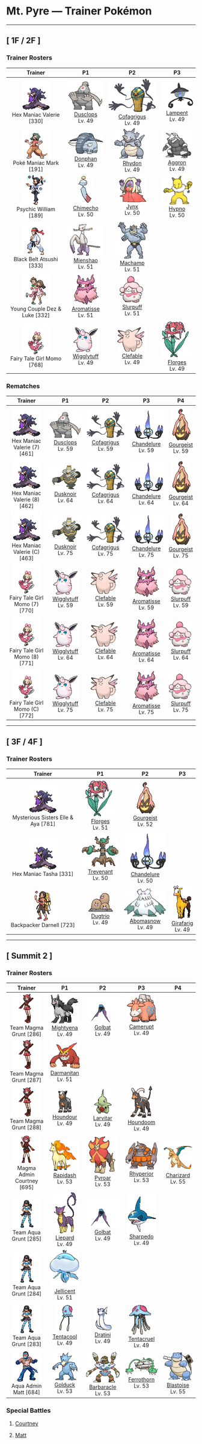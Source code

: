 # Mt. Pyre — Trainer Pokémon

---

## [ 1F / 2F ]

### Trainer Rosters

| Trainer | P1 | P2 | P3 |
|:-------:|:--:|:--:|:--:|
| ![Hex Maniac Valerie](../../assets/trainers/hex_maniac.png "Hex Maniac Valerie")<br>Hex Maniac Valerie [330] | <div class="sprite-cell">![Dusclops](../../assets/sprites/dusclops/front.gif "Dusclops: Dusclops absorbs anything, however large the object may be. This Pokémon hypnotizes its foe by waving its hands in a macabre manner and by bringing its single eye to bear. The hypnotized foe is made to do Dusclops’s bidding.")<br>[Dusclops](../../pokemon/dusclops.md)<br>Lv. 49</div> | <div class="sprite-cell">![Cofagrigus](../../assets/sprites/cofagrigus/front.gif "Cofagrigus: Grave robbers who mistake them for real coffins and get too close end up trapped inside their bodies.")<br>[Cofagrigus](../../pokemon/cofagrigus.md)<br>Lv. 49</div> | <div class="sprite-cell">![Lampent](../../assets/sprites/lampent/front.gif "Lampent: It arrives near the moment of death and steals spirit from the body.")<br>[Lampent](../../pokemon/lampent.md)<br>Lv. 49</div> |
| ![Poké Maniac Mark](../../assets/trainers/poke_maniac.png "Poké Maniac Mark")<br>Poké Maniac Mark [191] | <div class="sprite-cell">![Donphan](../../assets/sprites/donphan/front.gif "Donphan: If Donphan were to tackle with its hard body, even a house could be destroyed. Using its massive strength, the Pokémon helps clear rock and mud slides that block mountain trails.")<br>[Donphan](../../pokemon/donphan.md)<br>Lv. 49</div> | <div class="sprite-cell">![Rhydon](../../assets/sprites/rhydon/front.gif "Rhydon: Rhydon has a horn that serves as a drill. It is used for destroying rocks and boulders. This Pokémon occasionally rams into streams of magma, but the armor-like hide prevents it from feeling the heat.")<br>[Rhydon](../../pokemon/rhydon.md)<br>Lv. 49</div> | <div class="sprite-cell">![Aggron](../../assets/sprites/aggron/front.gif "Aggron: Aggron is protective of its environment. If its mountain is ravaged by a landslide or a fire, this Pokémon will haul topsoil to the area, plant trees, and beautifully restore its own territory.")<br>[Aggron](../../pokemon/aggron.md)<br>Lv. 49</div> |
| ![Psychic William](../../assets/trainers/psychic.png "Psychic William")<br>Psychic William [189] | <div class="sprite-cell">![Chimecho](../../assets/sprites/chimecho/front.gif "Chimecho: In high winds, Chimecho cries as it hangs from a tree branch or the eaves of a building using a suction cup on its head. This Pokémon plucks berries with its long tail and eats them.")<br>[Chimecho](../../pokemon/chimecho.md)<br>Lv. 50</div> | <div class="sprite-cell">![Jynx](../../assets/sprites/jynx/front.gif "Jynx: Jynx walks rhythmically, swaying and shaking its hips as if it were dancing. Its motions are so bouncingly alluring, people seeing it are compelled to shake their hips without giving any thought to what they are doing.")<br>[Jynx](../../pokemon/jynx.md)<br>Lv. 50</div> | <div class="sprite-cell">![Hypno](../../assets/sprites/hypno/front.gif "Hypno: Hypno holds a pendulum in its hand. The arcing movement and glitter of the pendulum lull the foe into a deep state of hypnosis. While this Pokémon searches for prey, it polishes the pendulum.")<br>[Hypno](../../pokemon/hypno.md)<br>Lv. 50</div> |
| ![Black Belt Atsushi](../../assets/trainers/black_belt.png "Black Belt Atsushi")<br>Black Belt Atsushi [333] | <div class="sprite-cell">![Mienshao](../../assets/sprites/mienshao/front.gif "Mienshao: Using the long fur on its arms like whips, it launches into combo attacks that, once started, no one can stop.")<br>[Mienshao](../../pokemon/mienshao.md)<br>Lv. 51</div> | <div class="sprite-cell">![Machamp](../../assets/sprites/machamp/front.gif "Machamp: Machamp is known as the Pokémon that has mastered every kind of martial arts. If it grabs hold of the foe with its four arms, the battle is all but over. The hapless foe is thrown far over the horizon.")<br>[Machamp](../../pokemon/machamp.md)<br>Lv. 51</div> |
| ![Young Couple Dez & Luke](../../assets/trainers/young_couple.png "Young Couple Dez & Luke")<br>Young Couple Dez & Luke [332] | <div class="sprite-cell">![Aromatisse](../../assets/sprites/aromatisse/front.gif "Aromatisse: Its scent is so overpowering that, unless a Trainer happens to really enjoy the smell, he or she will have a hard time walking alongside it.")<br>[Aromatisse](../../pokemon/aromatisse.md)<br>Lv. 51</div> | <div class="sprite-cell">![Slurpuff](../../assets/sprites/slurpuff/front.gif "Slurpuff: Its sense of smell is 100 million times better than a human’s, so even the faintest scent tells it about everything in the area. It’s like it can see with its nose!")<br>[Slurpuff](../../pokemon/slurpuff.md)<br>Lv. 51</div> |
| ![Fairy Tale Girl Momo](../../assets/trainers/fairy_tale_girl.png "Fairy Tale Girl Momo")<br>Fairy Tale Girl Momo [768] | <div class="sprite-cell">![Wigglytuff](../../assets/sprites/wigglytuff/front.gif "Wigglytuff: Wigglytuff’s body is very flexible. By inhaling deeply, this Pokémon can inflate itself seemingly without end. Once inflated, Wigglytuff bounces along lightly like a balloon.")<br>[Wigglytuff](../../pokemon/wigglytuff.md)<br>Lv. 49</div> | <div class="sprite-cell">![Clefable](../../assets/sprites/clefable/front.gif "Clefable: Clefable moves by skipping lightly as if it were flying using its wings. Its bouncy step lets it even walk on water. It is known to take strolls on lakes on quiet, moonlit nights.")<br>[Clefable](../../pokemon/clefable.md)<br>Lv. 49</div> | <div class="sprite-cell">![Florges](../../assets/sprites/florges/front.gif "Florges: In times long past, governors of castles would invite Florges to create flower gardens to embellish the castle domains.")<br>[Florges](../../pokemon/florges.md)<br>Lv. 49</div> |

### Rematches

| Trainer | P1 | P2 | P3 | P4 |
|:-------:|:--:|:--:|:--:|:--:|
| ![Hex Maniac Valerie (7)](../../assets/trainers/hex_maniac.png "Hex Maniac Valerie (7)")<br>Hex Maniac Valerie (7) [461] | <div class="sprite-cell">![Dusclops](../../assets/sprites/dusclops/front.gif "Dusclops: Dusclops absorbs anything, however large the object may be. This Pokémon hypnotizes its foe by waving its hands in a macabre manner and by bringing its single eye to bear. The hypnotized foe is made to do Dusclops’s bidding.")<br>[Dusclops](../../pokemon/dusclops.md)<br>Lv. 59</div> | <div class="sprite-cell">![Cofagrigus](../../assets/sprites/cofagrigus/front.gif "Cofagrigus: Grave robbers who mistake them for real coffins and get too close end up trapped inside their bodies.")<br>[Cofagrigus](../../pokemon/cofagrigus.md)<br>Lv. 59</div> | <div class="sprite-cell">![Chandelure](../../assets/sprites/chandelure/front.gif "Chandelure: The spirits burned up in its ominous flame lose their way and wander this world forever.")<br>[Chandelure](../../pokemon/chandelure.md)<br>Lv. 59</div> | <div class="sprite-cell">![Gourgeist](../../assets/sprites/gourgeist-average/front.gif "Gourgeist: It enwraps its prey in its hairlike arms. It sings joyfully as it observes the suffering of its prey.")<br>[Gourgeist](../../pokemon/gourgeist-average.md)<br>Lv. 59</div> |
| ![Hex Maniac Valerie (8)](../../assets/trainers/hex_maniac.png "Hex Maniac Valerie (8)")<br>Hex Maniac Valerie (8) [462] | <div class="sprite-cell">![Dusknoir](../../assets/sprites/dusknoir/front.gif "Dusknoir: The antenna on its head captures radio waves from the world of spirits that command it to take people there.")<br>[Dusknoir](../../pokemon/dusknoir.md)<br>Lv. 64</div> | <div class="sprite-cell">![Cofagrigus](../../assets/sprites/cofagrigus/front.gif "Cofagrigus: Grave robbers who mistake them for real coffins and get too close end up trapped inside their bodies.")<br>[Cofagrigus](../../pokemon/cofagrigus.md)<br>Lv. 64</div> | <div class="sprite-cell">![Chandelure](../../assets/sprites/chandelure/front.gif "Chandelure: The spirits burned up in its ominous flame lose their way and wander this world forever.")<br>[Chandelure](../../pokemon/chandelure.md)<br>Lv. 64</div> | <div class="sprite-cell">![Gourgeist](../../assets/sprites/gourgeist-average/front.gif "Gourgeist: It enwraps its prey in its hairlike arms. It sings joyfully as it observes the suffering of its prey.")<br>[Gourgeist](../../pokemon/gourgeist-average.md)<br>Lv. 64</div> |
| ![Hex Maniac Valerie (C)](../../assets/trainers/hex_maniac.png "Hex Maniac Valerie (C)")<br>Hex Maniac Valerie (C) [463] | <div class="sprite-cell">![Dusknoir](../../assets/sprites/dusknoir/front.gif "Dusknoir: The antenna on its head captures radio waves from the world of spirits that command it to take people there.")<br>[Dusknoir](../../pokemon/dusknoir.md)<br>Lv. 75</div> | <div class="sprite-cell">![Cofagrigus](../../assets/sprites/cofagrigus/front.gif "Cofagrigus: Grave robbers who mistake them for real coffins and get too close end up trapped inside their bodies.")<br>[Cofagrigus](../../pokemon/cofagrigus.md)<br>Lv. 75</div> | <div class="sprite-cell">![Chandelure](../../assets/sprites/chandelure/front.gif "Chandelure: The spirits burned up in its ominous flame lose their way and wander this world forever.")<br>[Chandelure](../../pokemon/chandelure.md)<br>Lv. 75</div> | <div class="sprite-cell">![Gourgeist](../../assets/sprites/gourgeist-average/front.gif "Gourgeist: It enwraps its prey in its hairlike arms. It sings joyfully as it observes the suffering of its prey.")<br>[Gourgeist](../../pokemon/gourgeist-average.md)<br>Lv. 75</div> |
| ![Fairy Tale Girl Momo (7)](../../assets/trainers/fairy_tale_girl.png "Fairy Tale Girl Momo (7)")<br>Fairy Tale Girl Momo (7) [770] | <div class="sprite-cell">![Wigglytuff](../../assets/sprites/wigglytuff/front.gif "Wigglytuff: Wigglytuff’s body is very flexible. By inhaling deeply, this Pokémon can inflate itself seemingly without end. Once inflated, Wigglytuff bounces along lightly like a balloon.")<br>[Wigglytuff](../../pokemon/wigglytuff.md)<br>Lv. 59</div> | <div class="sprite-cell">![Clefable](../../assets/sprites/clefable/front.gif "Clefable: Clefable moves by skipping lightly as if it were flying using its wings. Its bouncy step lets it even walk on water. It is known to take strolls on lakes on quiet, moonlit nights.")<br>[Clefable](../../pokemon/clefable.md)<br>Lv. 59</div> | <div class="sprite-cell">![Aromatisse](../../assets/sprites/aromatisse/front.gif "Aromatisse: Its scent is so overpowering that, unless a Trainer happens to really enjoy the smell, he or she will have a hard time walking alongside it.")<br>[Aromatisse](../../pokemon/aromatisse.md)<br>Lv. 59</div> | <div class="sprite-cell">![Slurpuff](../../assets/sprites/slurpuff/front.gif "Slurpuff: Its sense of smell is 100 million times better than a human’s, so even the faintest scent tells it about everything in the area. It’s like it can see with its nose!")<br>[Slurpuff](../../pokemon/slurpuff.md)<br>Lv. 59</div> |
| ![Fairy Tale Girl Momo (8)](../../assets/trainers/fairy_tale_girl.png "Fairy Tale Girl Momo (8)")<br>Fairy Tale Girl Momo (8) [771] | <div class="sprite-cell">![Wigglytuff](../../assets/sprites/wigglytuff/front.gif "Wigglytuff: Wigglytuff’s body is very flexible. By inhaling deeply, this Pokémon can inflate itself seemingly without end. Once inflated, Wigglytuff bounces along lightly like a balloon.")<br>[Wigglytuff](../../pokemon/wigglytuff.md)<br>Lv. 64</div> | <div class="sprite-cell">![Clefable](../../assets/sprites/clefable/front.gif "Clefable: Clefable moves by skipping lightly as if it were flying using its wings. Its bouncy step lets it even walk on water. It is known to take strolls on lakes on quiet, moonlit nights.")<br>[Clefable](../../pokemon/clefable.md)<br>Lv. 64</div> | <div class="sprite-cell">![Aromatisse](../../assets/sprites/aromatisse/front.gif "Aromatisse: Its scent is so overpowering that, unless a Trainer happens to really enjoy the smell, he or she will have a hard time walking alongside it.")<br>[Aromatisse](../../pokemon/aromatisse.md)<br>Lv. 64</div> | <div class="sprite-cell">![Slurpuff](../../assets/sprites/slurpuff/front.gif "Slurpuff: Its sense of smell is 100 million times better than a human’s, so even the faintest scent tells it about everything in the area. It’s like it can see with its nose!")<br>[Slurpuff](../../pokemon/slurpuff.md)<br>Lv. 64</div> |
| ![Fairy Tale Girl Momo (C)](../../assets/trainers/fairy_tale_girl.png "Fairy Tale Girl Momo (C)")<br>Fairy Tale Girl Momo (C) [772] | <div class="sprite-cell">![Wigglytuff](../../assets/sprites/wigglytuff/front.gif "Wigglytuff: Wigglytuff’s body is very flexible. By inhaling deeply, this Pokémon can inflate itself seemingly without end. Once inflated, Wigglytuff bounces along lightly like a balloon.")<br>[Wigglytuff](../../pokemon/wigglytuff.md)<br>Lv. 75</div> | <div class="sprite-cell">![Clefable](../../assets/sprites/clefable/front.gif "Clefable: Clefable moves by skipping lightly as if it were flying using its wings. Its bouncy step lets it even walk on water. It is known to take strolls on lakes on quiet, moonlit nights.")<br>[Clefable](../../pokemon/clefable.md)<br>Lv. 75</div> | <div class="sprite-cell">![Aromatisse](../../assets/sprites/aromatisse/front.gif "Aromatisse: Its scent is so overpowering that, unless a Trainer happens to really enjoy the smell, he or she will have a hard time walking alongside it.")<br>[Aromatisse](../../pokemon/aromatisse.md)<br>Lv. 75</div> | <div class="sprite-cell">![Slurpuff](../../assets/sprites/slurpuff/front.gif "Slurpuff: Its sense of smell is 100 million times better than a human’s, so even the faintest scent tells it about everything in the area. It’s like it can see with its nose!")<br>[Slurpuff](../../pokemon/slurpuff.md)<br>Lv. 75</div> |

---

## [ 3F / 4F ]

### Trainer Rosters

| Trainer | P1 | P2 | P3 |
|:-------:|:--:|:--:|:--:|
| ![Mysterious Sisters Elle & Aya](../../assets/trainers/mysterious_sisters.png "Mysterious Sisters Elle & Aya")<br>Mysterious Sisters Elle & Aya [781] | <div class="sprite-cell">![Florges](../../assets/sprites/florges/front.gif "Florges: In times long past, governors of castles would invite Florges to create flower gardens to embellish the castle domains.")<br>[Florges](../../pokemon/florges.md)<br>Lv. 51</div> | <div class="sprite-cell">![Gourgeist](../../assets/sprites/gourgeist-average/front.gif "Gourgeist: It enwraps its prey in its hairlike arms. It sings joyfully as it observes the suffering of its prey.")<br>[Gourgeist](../../pokemon/gourgeist-average.md)<br>Lv. 52</div> |
| ![Hex Maniac Tasha](../../assets/trainers/hex_maniac.png "Hex Maniac Tasha")<br>Hex Maniac Tasha [331] | <div class="sprite-cell">![Trevenant](../../assets/sprites/trevenant/front.gif "Trevenant: Using its roots as a nervous system, it controls the trees in the forest. It’s kind to the Pokémon that reside in its body.")<br>[Trevenant](../../pokemon/trevenant.md)<br>Lv. 50</div> | <div class="sprite-cell">![Chandelure](../../assets/sprites/chandelure/front.gif "Chandelure: The spirits burned up in its ominous flame lose their way and wander this world forever.")<br>[Chandelure](../../pokemon/chandelure.md)<br>Lv. 50</div> |
| ![Backpacker Darnell](../../assets/trainers/backpacker.png "Backpacker Darnell")<br>Backpacker Darnell [723] | <div class="sprite-cell">![Dugtrio](../../assets/sprites/dugtrio/front.gif "Dugtrio: Dugtrio are actually triplets that emerged from one body. As a result, each triplet thinks exactly like the other two triplets. They work cooperatively to burrow endlessly.")<br>[Dugtrio](../../pokemon/dugtrio.md)<br>Lv. 49</div> | <div class="sprite-cell">![Abomasnow](../../assets/sprites/abomasnow/front.gif "Abomasnow: It lives a quiet life on mountains that are perpetually covered in snow. It hides itself by whipping up blizzards.")<br>[Abomasnow](../../pokemon/abomasnow.md)<br>Lv. 49</div> | <div class="sprite-cell">![Girafarig](../../assets/sprites/girafarig/front.gif "Girafarig: Girafarig’s rear head contains a tiny brain that is too small for thinking. However, the rear head doesn’t need to sleep, so it can keep watch over its surroundings 24 hours a day.")<br>[Girafarig](../../pokemon/girafarig.md)<br>Lv. 49</div> |

---

## [ Summit 2 ]

### Trainer Rosters

| Trainer | P1 | P2 | P3 | P4 |
|:-------:|:--:|:--:|:--:|:--:|
| ![Team Magma Grunt](../../assets/trainers/magma_grunt.png "Team Magma Grunt")<br>Team Magma Grunt [286] | <div class="sprite-cell">![Mightyena](../../assets/sprites/mightyena/front.gif "Mightyena: Mightyena travel and act as a pack in the wild. The memory of its life in the wild compels the Pokémon to obey only those Trainers that it recognizes to possess superior skill.")<br>[Mightyena](../../pokemon/mightyena.md)<br>Lv. 49</div> | <div class="sprite-cell">![Golbat](../../assets/sprites/golbat/front.gif "Golbat: Golbat bites down on prey with its four fangs and drinks the victim’s blood. It becomes active on inky dark moonless nights, flying around to attack people and Pokémon.")<br>[Golbat](../../pokemon/golbat.md)<br>Lv. 49</div> | <div class="sprite-cell">![Camerupt](../../assets/sprites/camerupt/front.gif "Camerupt: The humps on Camerupt’s back are formed by a transformation of its bones. They sometimes blast out molten magma. This Pokémon apparently erupts often when it is enraged.")<br>[Camerupt](../../pokemon/camerupt.md)<br>Lv. 49</div> |
| ![Team Magma Grunt](../../assets/trainers/magma_grunt.png "Team Magma Grunt")<br>Team Magma Grunt [287] | <div class="sprite-cell">![Darmanitan](../../assets/sprites/darmanitan-standard/front.gif "Darmanitan: Its internal fire burns at 2,500 degrees Fahrenheit, making enough power that it can destroy a dump truck with one punch.")<br>[Darmanitan](../../pokemon/darmanitan-standard.md)<br>Lv. 51</div> |
| ![Team Magma Grunt](../../assets/trainers/magma_grunt.png "Team Magma Grunt")<br>Team Magma Grunt [288] | <div class="sprite-cell">![Houndour](../../assets/sprites/houndour/front.gif "Houndour: Houndour hunt as a coordinated pack. They communicate with each other using a variety of cries to corner their prey. This Pokémon’s remarkable teamwork is unparalleled.")<br>[Houndour](../../pokemon/houndour.md)<br>Lv. 49</div> | <div class="sprite-cell">![Larvitar](../../assets/sprites/larvitar/front.gif "Larvitar: Larvitar is born deep under the ground. To come up to the surface, this Pokémon must eat its way through the soil above. Until it does so, Larvitar cannot see its parents.")<br>[Larvitar](../../pokemon/larvitar.md)<br>Lv. 49</div> | <div class="sprite-cell">![Houndoom](../../assets/sprites/houndoom/front.gif "Houndoom: In a Houndoom pack, the one with its horns raked sharply toward the back serves a leadership role. These Pokémon choose their leader by fighting among themselves.")<br>[Houndoom](../../pokemon/houndoom.md)<br>Lv. 49</div> |
| ![Magma Admin Courtney](../../assets/important_trainers/courtney.png "Magma Admin Courtney")<br>Magma Admin Courtney [695] | <div class="sprite-cell">![Rapidash](../../assets/sprites/rapidash/front.gif "Rapidash: Rapidash usually can be seen casually cantering in the fields and plains. However, when this Pokémon turns serious, its fiery manes flare and blaze as it gallops its way up to 150 mph.")<br>[Rapidash](../../pokemon/rapidash.md)<br>Lv. 53</div> | <div class="sprite-cell">![Pyroar](../../assets/sprites/pyroar/front.gif "Pyroar: With fiery breath of more than 10,000 degrees Fahrenheit, they viciously threaten any challenger. The females protect the pride’s cubs.")<br>[Pyroar](../../pokemon/pyroar.md)<br>Lv. 53</div> | <div class="sprite-cell">![Rhyperior](../../assets/sprites/rhyperior/front.gif "Rhyperior: It puts rocks in holes in its palms and uses its muscles to shoot them. Geodude are shot at rare times.")<br>[Rhyperior](../../pokemon/rhyperior.md)<br>Lv. 53</div> | <div class="sprite-cell">![Charizard](../../assets/sprites/charizard/front.gif "Charizard: Charizard flies around the sky in search of powerful opponents. It breathes fire of such great heat that it melts anything. However, it never turns its fiery breath on any opponent weaker than itself.")<br>[Charizard](../../pokemon/charizard.md)<br>Lv. 55</div> |
| ![Team Aqua Grunt](../../assets/trainers/aqua_grunt.png "Team Aqua Grunt")<br>Team Aqua Grunt [285] | <div class="sprite-cell">![Liepard](../../assets/sprites/liepard/front.gif "Liepard: Stealthily, it sneaks up on its target, striking from behind before its victim has a chance to react.")<br>[Liepard](../../pokemon/liepard.md)<br>Lv. 49</div> | <div class="sprite-cell">![Golbat](../../assets/sprites/golbat/front.gif "Golbat: Golbat bites down on prey with its four fangs and drinks the victim’s blood. It becomes active on inky dark moonless nights, flying around to attack people and Pokémon.")<br>[Golbat](../../pokemon/golbat.md)<br>Lv. 49</div> | <div class="sprite-cell">![Sharpedo](../../assets/sprites/sharpedo/front.gif "Sharpedo: Sharpedo can swim at speeds of up to 75 mph by jetting seawater out of its backside. This Pokémon’s drawback is its inability to swim long distances.")<br>[Sharpedo](../../pokemon/sharpedo.md)<br>Lv. 49</div> |
| ![Team Aqua Grunt](../../assets/trainers/aqua_grunt.png "Team Aqua Grunt")<br>Team Aqua Grunt [284] | <div class="sprite-cell">![Jellicent](../../assets/sprites/jellicent/front.gif "Jellicent: The fate of the ships and crew that wander into Jellicent’s habitat: all sunken, all lost, all vanished.")<br>[Jellicent](../../pokemon/jellicent.md)<br>Lv. 51</div> |
| ![Team Aqua Grunt](../../assets/trainers/aqua_grunt.png "Team Aqua Grunt")<br>Team Aqua Grunt [283] | <div class="sprite-cell">![Tentacool](../../assets/sprites/tentacool/front.gif "Tentacool: Tentacool absorbs sunlight and refracts it using water inside its body to convert it into beam energy. This Pokémon shoots beams from the small round organ above its eyes.")<br>[Tentacool](../../pokemon/tentacool.md)<br>Lv. 49</div> | <div class="sprite-cell">![Dratini](../../assets/sprites/dratini/front.gif "Dratini: Dratini continually molts and sloughs off its old skin. It does so because the life energy within its body steadily builds to reach uncontrollable levels.")<br>[Dratini](../../pokemon/dratini.md)<br>Lv. 49</div> | <div class="sprite-cell">![Tentacruel](../../assets/sprites/tentacruel/front.gif "Tentacruel: Tentacruel has tentacles that can be freely elongated and shortened at will. It ensnares prey with its tentacles and weakens the prey by dosing it with a harsh toxin. It can catch up to 80 prey at the same time.")<br>[Tentacruel](../../pokemon/tentacruel.md)<br>Lv. 49</div> |
| ![Aqua Admin Matt](../../assets/important_trainers/matt.png "Aqua Admin Matt")<br>Aqua Admin Matt [684] | <div class="sprite-cell">![Golduck](../../assets/sprites/golduck/front.gif "Golduck: Golduck is the fastest swimmer among all Pokémon. It swims effortlessly, even in a rough, stormy sea. It sometimes rescues people from wrecked ships floundering in high seas.")<br>[Golduck](../../pokemon/golduck.md)<br>Lv. 53</div> | <div class="sprite-cell">![Barbaracle](../../assets/sprites/barbaracle/front.gif "Barbaracle: Barbaracle’s legs and hands have minds of their own, and they will move independently. But they usually follow the head’s orders.")<br>[Barbaracle](../../pokemon/barbaracle.md)<br>Lv. 53</div> | <div class="sprite-cell">![Ferrothorn](../../assets/sprites/ferrothorn/front.gif "Ferrothorn: They attach themselves to cave ceilings, firing steel spikes at targets passing beneath them.")<br>[Ferrothorn](../../pokemon/ferrothorn.md)<br>Lv. 53</div> | <div class="sprite-cell">![Blastoise](../../assets/sprites/blastoise/front.gif "Blastoise: Blastoise has water spouts that protrude from its shell. The water spouts are very accurate. They can shoot bullets of water with enough accuracy to strike empty cans from a distance of over 160 feet.")<br>[Blastoise](../../pokemon/blastoise.md)<br>Lv. 55</div> |

### Special Battles

1. [Courtney](special_battles.md#courtney)

1. [Matt](special_battles.md#matt)

